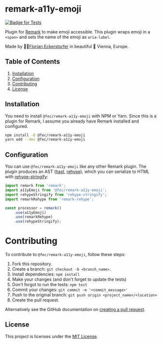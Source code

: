 # remark-a11y-emoji

[![Badge for Tests](https://github.com/florianeckerstorfer/remark-a11y-emoji/workflows/Test/badge.svg)](https://github.com/florianeckerstorfer/remark-a11y-emoji/actions?query=workflow%3A%22Test)


Plugin for [Remark](https://remark.js.org) to make emoji accessible. This plugin wraps emoji in a `<span>` and sets the name of the emoji as `aria-label`.

Made by 👨‍💻[Florian Eckerstorfer](https://florian.ec) in beautiful 🎡 Vienna, Europe.


## Table of Contents

1. [Installation](#installation)
2. [Configuration](#configuration)
3. [Contributing](#contributing)
4. [License](#license)

## Installation

You need to install `@fec/remark-a11y-emoji` with NPM or Yarn. Since this is a plugin for Remark, I assume you already have Remark installed and configured.

```bash
npm install -D @fec/remark-a11y-emoji
yarn add --dev @fec/remark-a11y-emoji
```

## Configuration

You can use `@fec/remark-a11y-emoji` like any other Remark plugin. The plugin produces an AST ([hast](https://github.com/syntax-tree/hast), [rehype](https://github.com/rehypejs/rehype)), which you can serialize to HTML with [rehype-stringify](https://github.com/rehypejs/rehype/tree/main/packages/rehype-stringify):

```js
import remark from 'remark';
import a11yEmoji from '@fec/remark-a11y-emoji';
import rehypeStringify from 'rehype-stringify';
import remarkRehype from 'remark-rehype';

const processor = remark()
    .use(a11yEmoji)
    .use(remarkRehype)
    .use(rehypeStringify);
```

# Contributing

To contribute to `@fec/remark-a11y-emoji`, follow these steps:

1. Fork this repository.
2. Create a branch: `git checkout -b <branch_name>`.
3. Install dependencies: `npm install`
4. Make your changes (and don't forget to update the tests)
5. Don't forgot to run the tests: `npm test`
6. Commit your changes: `git commit -m '<commit_message>'`
7. Push to the original branch: `git push origin <project_name>/<location>`
8. Create the pull request.

Alternatively see the GitHub documentation on [creating a pull request](https://help.github.com/en/github/collaborating-with-issues-and-pull-requests/creating-a-pull-request).

## License

This project is licenses under the [MIT License](LICENSE).
